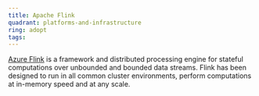 ```yaml
---
title: Apache Flink
quadrant: platforms-and-infrastructure
ring: adopt
tags:
---
```


<a href="https://flink.apache.org" target="_blank">Azure Flink</a> is a framework and distributed processing engine for stateful computations over unbounded and bounded data streams. Flink has been designed to run in all common cluster environments, perform computations at in-memory speed and at any scale.
